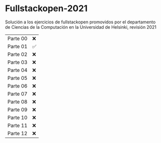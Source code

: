 # Fullstackopen-2021
Solución a los ejercicios de fullstackopen promovidos por el departamento de Ciencias de la Computación en la Universidad de Helsinki, revisión 2021


<table align='center'>
<tr>
    <td>Parte 00</td>
    <td>❌</td>
  </tr>
  <tr>
    <td>Parte 01</td>
    <td>✅</td>
  </tr>
  <tr>
    <td>Parte 02</td>
    <td>❌</td>
  </tr>
  <tr>
    <td>Parte 03</td>
    <td>❌</td>
  </tr>
  <tr>
    <td>Parte 04</td>
    <td>❌</td>
  </tr>
  <tr>
    <td>Parte 05</td>
    <td>❌</td>
  </tr><tr>
    <td>Parte 06</td>
    <td>❌</td>
  </tr>
  <tr>
    <td>Parte 07</td>
    <td>❌</td>
  </tr>
  <tr>
    <td>Parte 08</td>
    <td>❌</td>
  </tr>
  <tr>
    <td>Parte 09</td>
    <td>❌</td>
  </tr>
  <tr>
    <td>Parte 10</td>
    <td>❌</td>
  </tr>
  <tr>
    <td>Parte 11</td>
    <td>❌</td>
  </tr>
  <tr>
    <td>Parte 12</td>
    <td>❌</td>
  </tr>
 </table>
